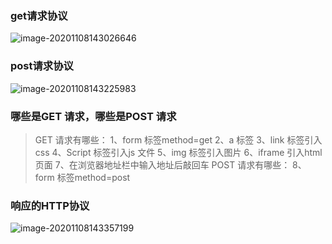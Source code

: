 ### get请求协议

![image-20201108143026646](C:\Users\大梦\AppData\Roaming\Typora\typora-user-images\image-20201108143026646.png)

### post请求协议

![image-20201108143225983](C:\Users\大梦\AppData\Roaming\Typora\typora-user-images\image-20201108143225983.png)

### 哪些是GET 请求，哪些是POST 请求

> GET 请求有哪些：
> 				1、form 标签method=get
> 				2、a 标签
> 				3、link 标签引入css
> 				4、Script 标签引入js 文件
> 				5、img 标签引入图片
> 				6、iframe 引入html 页面
> 				7、在浏览器地址栏中输入地址后敲回车
> 		POST 请求有哪些：
> 				8、form 标签method=post

### 响应的HTTP协议

![image-20201108143357199](C:\Users\大梦\AppData\Roaming\Typora\typora-user-images\image-20201108143357199.png)